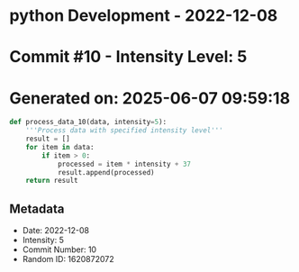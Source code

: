 ﻿# python Development - 2022-12-08
# Commit #10 - Intensity Level: 5
# Generated on: 2025-06-07 09:59:18
```python
def process_data_10(data, intensity=5):
    '''Process data with specified intensity level'''
    result = []
    for item in data:
        if item > 0:
            processed = item * intensity + 37
            result.append(processed)
    return result
```
## Metadata
- Date: 2022-12-08
- Intensity: 5
- Commit Number: 10
- Random ID: 1620872072
